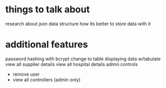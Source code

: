 # things to talk about
research about json data structure how its better to store data with it


# additional features
password hashing with bcrypt
change to table displaying data w/tabulate
view all supplier details
view all hospital details
admin controls
  - remove user
  - view all controllers (admin only)

